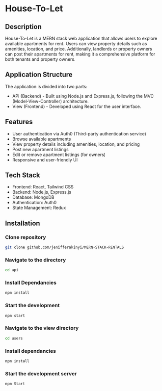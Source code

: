 # House-To-Let
## Description
House-To-Let is a MERN stack web application that allows users to explore available apartments for rent. Users can view property details such as amenities, location, and price. Additionally, landlords or property owners can post their apartments for rent, making it a comprehensive platform for both tenants and property owners.

## Application Structure
The application is divided into two parts: <br>
- API (Backend) - Built using Node.js and Express.js, following the MVC (Model-View-Controller) architecture.
- View (Frontend) - Developed using React for the user interface.

## Features
- User authentication via Auth0 (Third-party authentication service)
- Browse available apartments
- View property details including amenities, location, and pricing
- Post new apartment listings
- Edit or remove apartment listings (for owners)
- Responsive and user-friendly UI

## Tech Stack
- Frontend: React, Tailwind CSS
- Backend: Node.js, Express.js
- Database: MongoDB
- Authentication: Auth0
- State Management: Redux 

## Installation
### Clone repository

```sh
git clone github.com/jenifferakinyi/MERN-STACK-RENTALS
```
### Navigate to the directory

```sh
cd api
```
### Install Dependancies

```sh
npm install
```
### Start the development
```sh
npm start
```
### Navigate to the view directory

```sh
cd users
```
### Install dependancies

```sh
npm install
```
### Start the development server
```sh
npm Start
```
